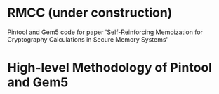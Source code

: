 # RMCC (under construction)
Pintool and Gem5 code for paper 'Self-Reinforcing Memoization for Cryptography Calculations in Secure Memory Systems'
# High-level Methodology of Pintool and Gem5
